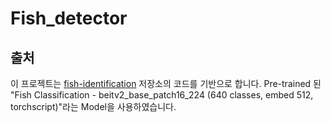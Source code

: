 ﻿# Fish_detector
## 출처
이 프로젝트는 [fish-identification](https://github.com/fishial/fish-identification) 저장소의 코드를 기반으로 합니다.
Pre-trained 된 "Fish Classification - beitv2_base_patch16_224 (640 classes, embed 512, torchscript)"라는 Model을 사용하였습니다.
